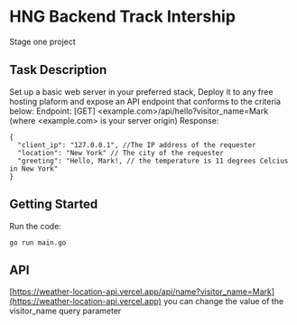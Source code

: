 # HNG Backend Track Intership
Stage one project
## Task Description
Set up a basic web server in your preferred stack, Deploy it to any free hosting plaform and expose an API endpoint that conforms to the criteria below: 
Endpoint: [GET] <example.com>/api/hello?visitor_name=Mark (where <example.com> is your server origin)
Response: 
```
{
  "client_ip": "127.0.0.1", //The IP address of the requester
  "location": "New York" // The city of the requester
  "greeting": "Hello, Mark!, // the temperature is 11 degrees Celcius in New York"
}
```
## Getting Started
Run the code: 
```
go run main.go
```
## API
[https://weather-location-api.vercel.app/api/name?visitor_name=Mark](https://weather-location-api.vercel.app)
you can change the value of the visitor_name query parameter
